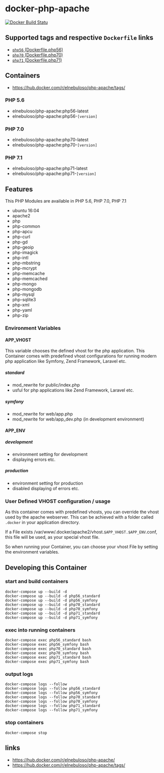 # docker-php-apache

[![Docker Build Statu](https://img.shields.io/docker/build/elnebuloso/php-apache.svg)](https://hub.docker.com/r/elnebuloso/php-apache/builds/)


## Supported tags and respective `Dockerfile` links

- [`php56` (Dockerfile.php56)](https://github.com/elnebuloso/docker-php-apache/blob/master/Dockerfile.php56)
- [`php70` (Dockerfile.php70)](https://github.com/elnebuloso/docker-php-apache/blob/master/Dockerfile.php70)
- [`php71` (Dockerfile.php71)](https://github.com/elnebuloso/docker-php-apache/blob/master/Dockerfile.php71)


## Containers

- https://hub.docker.com/r/elnebuloso/php-apache/tags/


### PHP 5.6

- elnebuloso/php-apache:php56-latest
- elnebuloso/php-apache:php56-`[version]`


### PHP 7.0

- elnebuloso/php-apache:php70-latest
- elnebuloso/php-apache:php70-`[version]`


### PHP 7.1

- elnebuloso/php-apache:php71-latest
- elnebuloso/php-apache:php71-`[version]`


## Features

This PHP Modules are available in PHP 5.6, PHP 7.0, PHP 7.1

- ubuntu 16:04
- apache2
- php
- php-common
- php-apcu
- php-curl
- php-gd
- php-geoip
- php-imagick
- php-intl
- php-mbstring
- php-mcrypt
- php-memcache
- php-memcached
- php-mongo
- php-mongodb
- php-mysql
- php-sqlite3
- php-xml
- php-yaml
- php-zip


### Environment Variables


#### APP_VHOST

This variable chooses the defined vhost for the php application.
This Container comes with predefined vhost configurations for running modern php application like Symfony, Zend Framework, Laravel etc.


##### standard

- mod_rewrite for public/index.php
- usful for php applications like Zend Framework, Laravel etc.


##### symfony

- mod_rewrite for web/app.php
- mod_rewrite for web/app_dev.php (in development environment)


#### APP_ENV


##### development

- environment setting for development
- displaying errors etc.


##### production

- environment setting for production
- disabled displaying of errors etc.


### User Defined VHOST configuration / usage

As this container comes with predefined vhosts, you can override the vhost used by the apache webserver.
This can be achieved with a folder called `.docker` in your application directory.

If a File exists /var/www/.docker/apache2/vhost.`$APP_VHOST.$APP_ENV`.conf, this file will be used, as your special vhost file.

So when running your Container, you can choose your vhost File by setting the environment variables.


## Developing this Container


### start and build containers

```text
docker-compose up --build -d
docker-compose up --build -d php56_standard
docker-compose up --build -d php56_symfony
docker-compose up --build -d php70_standard
docker-compose up --build -d php70_symfony
docker-compose up --build -d php71_standard
docker-compose up --build -d php71_symfony
```


### exec into running containers

```text
docker-compose exec php56_standard bash
docker-compose exec php56_symfony bash
docker-compose exec php70_standard bash
docker-compose exec php70_symfony bash
docker-compose exec php71_standard bash
docker-compose exec php71_symfony bash
```


### output logs

```text
docker-compose logs --follow
docker-compose logs --follow php56_standard
docker-compose logs --follow php56_symfony
docker-compose logs --follow php70_standard
docker-compose logs --follow php70_symfony
docker-compose logs --follow php71_standard
docker-compose logs --follow php71_symfony
```


### stop containers

```
docker-compose stop
```


## links 

- https://hub.docker.com/r/elnebuloso/php-apache/
- https://hub.docker.com/r/elnebuloso/php-apache/tags/